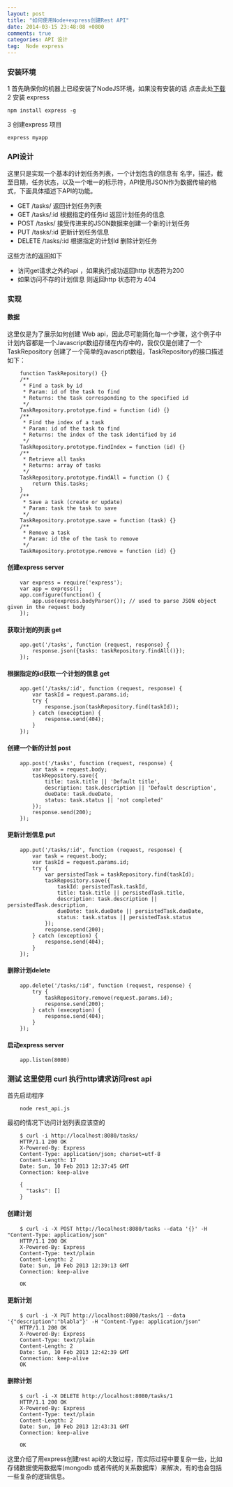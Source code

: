 ```yaml
---
layout: post
title: "如何使用Node+express创建Rest API"
date: 2014-03-15 23:48:08 +0800
comments: true
categories: API 设计
tag:  Node express
---
```

### 安装环境

1 首先确保你的机器上已经安装了NodeJS环境，如果没有安装的话 点击此处[下载](http://nodejs.org/)
2 安装 express 

	npm install express -g

3 创建express 项目

	express myapp

### API设计

这里只是实现一个基本的计划任务列表，一个计划包含的信息有 名字，描述，截至日期，任务状态，以及一个唯一的标示符，API使用JSON作为数据传输的格式，下面具体描述下API的功能。

- GET /tasks/ 返回计划任务列表
- GET /tasks/:id  根据指定的任务id 返回计划任务的信息
- POST /tasks/ 接受传进来的JSON数据来创建一个新的计划任务
- PUT /tasks/:id 更新计划任务信息
- DELETE /tasks/:id 根据指定的计划Id 删除计划任务

这些方法的返回如下

- 访问get请求之外的api ，如果执行成功返回http 状态符为200
- 如果访问不存的计划信息 则返回http 状态符为 404

### 实现

#### 数据
这里仅是为了展示如何创建 Web api，因此尽可能简化每一个步骤，这个例子中计划内容都是一个Javascript数组存储在内存中的，我仅仅是创建了一个TaskRepository 创建了一个简单的javascript数组，TaskRepository的接口描述如下：

		function TaskRepository() {}
		/**
		 * Find a task by id
		 * Param: id of the task to find
		 * Returns: the task corresponding to the specified id
		 */
		TaskRepository.prototype.find = function (id) {}
		/**
		 * Find the index of a task
		 * Param: id of the task to find
		 * Returns: the index of the task identified by id
		 */
		TaskRepository.prototype.findIndex = function (id) {}
		/**
		 * Retrieve all tasks
		 * Returns: array of tasks
		 */
		TaskRepository.prototype.findAll = function () {
		    return this.tasks;
		}
		/**
		 * Save a task (create or update)
		 * Param: task the task to save
		 */
		TaskRepository.prototype.save = function (task) {}
		/**
		 * Remove a task
		 * Param: id the of the task to remove
		 */
		TaskRepository.prototype.remove = function (id) {}

#### 创建express server

		var express = require('express');
		var app = express();
		app.configure(function() {
		    app.use(express.bodyParser()); // used to parse JSON object given in the request body
		});

#### 获取计划的列表 get

		app.get('/tasks', function (request, response) {
		    response.json({tasks: taskRepository.findAll()});
		});

#### 根据指定的id获取一个计划的信息 get

		app.get('/tasks/:id', function (request, response) {
		    var taskId = request.params.id;
		    try {
		        response.json(taskRepository.find(taskId));
		    } catch (exeception) {
		        response.send(404);
		    }
		});

#### 创建一个新的计划 post

		app.post('/tasks', function (request, response) {
		    var task = request.body;
		    taskRepository.save({
		        title: task.title || 'Default title',
		        description: task.description || 'Default description',
		        dueDate: task.dueDate,
		        status: task.status || 'not completed'
		    });
		    response.send(200);
		});

#### 更新计划信息 put

		app.put('/tasks/:id', function (request, response) {
		    var task = request.body;
		    var taskId = request.params.id;
		    try {
		        var persistedTask = taskRepository.find(taskId);
		        taskRepository.save({
		            taskId: persistedTask.taskId,
		            title: task.title || persistedTask.title,
		            description: task.description || persistedTask.description,
		            dueDate: task.dueDate || persistedTask.dueDate,
		            status: task.status || persistedTask.status
		        });
		        response.send(200);
		    } catch (exception) {
		        response.send(404);
		    }
		});

#### 删除计划delete

		app.delete('/tasks/:id', function (request, response) {
		    try {
		        taskRepository.remove(request.params.id);
		        response.send(200);
		    } catch (exeception) {
		        response.send(404);
		    }
		});

#### 启动express server

		app.listen(8080)

### 测试 这里使用 curl 执行http请求访问rest api

首先启动程序

		node rest_api.js

最初的情况下访问计划列表应该空的

		$ curl -i http://localhost:8080/tasks/
		HTTP/1.1 200 OK
		X-Powered-By: Express
		Content-Type: application/json; charset=utf-8
		Content-Length: 17
		Date: Sun, 10 Feb 2013 12:37:45 GMT
		Connection: keep-alive
		 
		{
		  "tasks": []
		}
#### 创建计划

		$ curl -i -X POST http://localhost:8080/tasks --data '{}' -H "Content-Type: application/json"
		HTTP/1.1 200 OK
		X-Powered-By: Express
		Content-Type: text/plain
		Content-Length: 2
		Date: Sun, 10 Feb 2013 12:39:13 GMT
		Connection: keep-alive
		 
		OK
#### 更新计划

		$ curl -i -X PUT http://localhost:8080/tasks/1 --data '{"description":"blabla"}' -H "Content-Type: application/json"
		HTTP/1.1 200 OK
		X-Powered-By: Express
		Content-Type: text/plain
		Content-Length: 2
		Date: Sun, 10 Feb 2013 12:42:39 GMT
		Connection: keep-alive
		OK

#### 删除计划

		$ curl -i -X DELETE http://localhost:8080/tasks/1
		HTTP/1.1 200 OK
		X-Powered-By: Express
		Content-Type: text/plain
		Content-Length: 2
		Date: Sun, 10 Feb 2013 12:43:31 GMT
		Connection: keep-alive
		 
		OK

这里介绍了用express创建rest api的大致过程，而实际过程中要复杂一些，比如存储数据使用数据库(mongodb 或者传统的关系数据库）来解决，有的也会包括一些复杂的逻辑信息。
